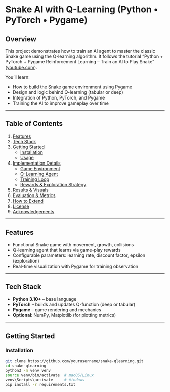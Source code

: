 # Snake AI with Q-Learning (Python • PyTorch • Pygame)

## Overview

This project demonstrates how to train an AI agent to master the classic Snake game using the Q-learning algorithm. It follows the tutorial “Python + PyTorch + Pygame Reinforcement Learning – Train an AI to Play Snake” ([youtube.com](https://www.youtube.com/watch?v=L8ypSXwyBds)).

You’ll learn:
- How to build the Snake game environment using Pygame  
- Design and logic behind Q-learning (tabular or deep)  
- Integration of Python, PyTorch, and Pygame  
- Training the AI to improve gameplay over time

---

## Table of Contents

1. [Features](#features)  
2. [Tech Stack](#tech-stack)  
3. [Getting Started](#getting-started)  
   - [Installation](#installation)  
   - [Usage](#usage)  
4. [Implementation Details](#implementation-details)  
   - [Game Environment](#game-environment)  
   - [Q-Learning Agent](#q-learning-agent)  
   - [Training Loop](#training-loop)  
   - [Rewards & Exploration Strategy](#rewards--exploration-strategy)  
5. [Results & Visuals](#results--visuals)  
6. [Evaluation & Metrics](#evaluation--metrics)  
7. [How to Extend](#how-to-extend)  
8. [License](#license)  
9. [Acknowledgements](#acknowledgements)

---

## Features

- Functional Snake game with movement, growth, collisions  
- Q-learning agent that learns via game-play rewards  
- Configurable parameters: learning rate, discount factor, epsilon (exploration)  
- Real-time visualization with Pygame for training observation

---

## Tech Stack

- **Python 3.10+** – base language  
- **PyTorch** – builds and updates Q-function (deep or tabular)  
- **Pygame** – game rendering and mechanics  
- **Optional**: NumPy, Matplotlib (for plotting metrics)

---

## Getting Started

### Installation

```bash
git clone https://github.com/yourusername/snake-qlearning.git
cd snake-qlearning
python3 -m venv venv
source venv/bin/activate  # macOS/Linux
venv\Scripts\activate     # Windows
pip install -r requirements.txt
